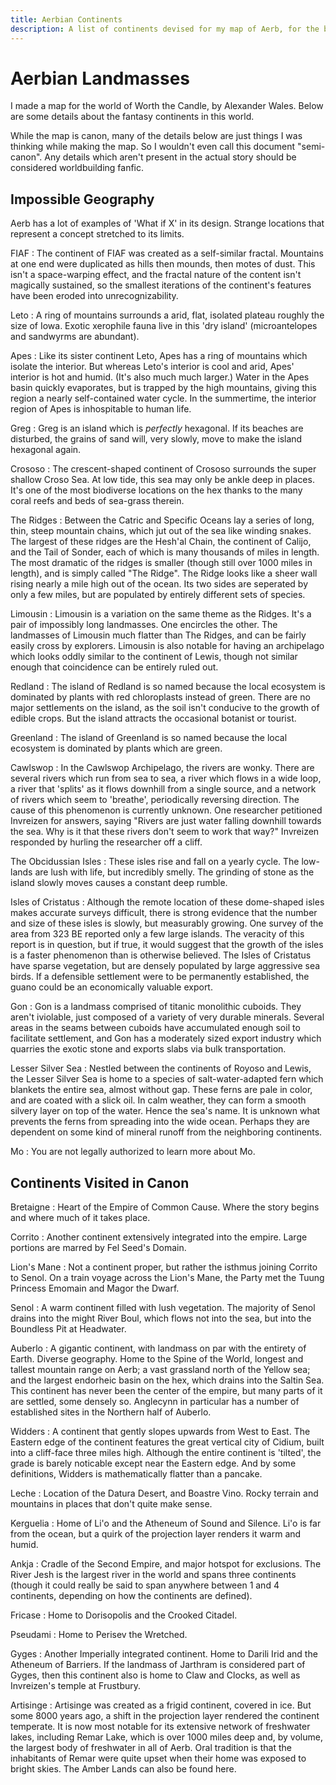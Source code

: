 ```yaml
---
title: Aerbian Continents
description: A list of continents devised for my map of Aerb, for the book series Worth the Candle
---
```

# Aerbian Landmasses

I made a map for the world of Worth the Candle, by Alexander Wales. 
Below are some details about the fantasy continents in this world.

While the map  is canon, many of the details below are just things I was thinking while making the map.
So I wouldn't even call this document "semi-canon". Any details which aren't present in the actual story should be considered worldbuilding fanfic.

<!--[Worth the Candle](https://www.amazon.com/Worth-Candle-Through-Adversity-Book/dp/B09QH9NW9V/)-->


## Impossible Geography

Aerb has a lot of examples of 'What if X' in its design. 
Strange locations that represent a concept stretched to its limits.

FIAF
: The continent of FIAF was created as a self-similar fractal. Mountains at one end were duplicated as hills then mounds, then motes of dust. This isn't a space-warping effect, and the fractal nature of the content isn't magically sustained, so the smallest iterations of the continent's features have been eroded into unrecognizability.

Leto
: A ring of mountains surrounds a arid, flat, isolated plateau roughly the size of Iowa. Exotic xerophile fauna live in this 'dry island' (microantelopes and sandwyrms are abundant). 

Apes
: Like its sister continent Leto, Apes has a ring of mountains which isolate the interior. But whereas Leto's interior is cool and arid, Apes' interior is hot and humid. (It's also much much larger.) Water in the Apes basin quickly evaporates, but is trapped by the high mountains, giving this region a nearly self-contained water cycle. In the summertime, the interior region of Apes is inhospitable to human life.

Greg
: Greg is an island which is *perfectly* hexagonal. If its beaches are disturbed, the grains of sand will, very slowly, move to make the island hexagonal again.

Crososo
: The crescent-shaped continent of Crososo surrounds the super shallow Croso Sea. At low tide, this sea may only be ankle deep in places. It's one of the most biodiverse locations on the hex thanks to the many coral reefs and beds of sea-grass therein.

The Ridges
: Between the Catric and Specific Oceans lay a series of long, thin, steep mountain chains, which jut out of the sea like winding snakes. The largest of these ridges are the Hesh'al Chain, the continent of Calijo, and the Tail of Sonder, each of which is many thousands of miles in length. The most dramatic of the ridges is smaller (though still over 1000 miles in length), and is simply called "The Ridge". The Ridge looks like a sheer wall rising nearly a mile high out of the ocean. Its two sides are seperated by only a few miles, but are populated by entirely different sets of species.

Limousin
: Limousin is a variation on the same theme as the Ridges. It's a pair of impossibly long landmasses. One encircles the other. The landmasses of Limousin  much flatter than The Ridges, and can be fairly easily cross by explorers. Limousin is also notable for having an archipelago which looks oddly similar to the continent of Lewis, though not similar enough that coincidence can be entirely ruled out.

Redland
: The island of Redland is so named because the local ecosystem is dominated by plants with red chloroplasts instead of green. There are no major settlements on the island, as the soil isn't conducive to the growth of edible crops. But the island attracts the occasional botanist or tourist.

Greenland
: The island of Greenland is so named because the local ecosystem is dominated by plants which are green. 

Cawlswop
: In the Cawlswop Archipelago, the rivers are wonky. There are several rivers which run from sea to sea, a river which flows in a wide loop, a river that 'splits' as it flows downhill from a single source, and a network of rivers which seem to 'breathe', periodically reversing direction. The cause of this phenomenon is currently unknown. One researcher petitioned Invreizen for answers, saying "Rivers are just water falling downhill towards the sea. Why is it that these rivers don't seem to work that way?" Invreizen responded by hurling the researcher off a cliff. 

The Obcidussian Isles
: These isles rise and fall on a yearly cycle. The low-lands are lush with life, but incredibly smelly. The grinding of stone as the island slowly moves causes a constant deep rumble.

Isles of Cristatus
: Although the remote location of these dome-shaped isles makes accurate surveys difficult, there is strong evidence that the number and size of these isles is slowly, but measurably growing. One survey of the area from 323 BE reported only a few large islands. The veracity of this report is in question, but if true, it would suggest that the growth of the isles is a faster phenomenon than is otherwise believed. The Isles of Cristatus have sparse vegetation, but are densely populated by large aggressive sea birds. If a defensible settlement were to be permanently established, the guano could be an economically valuable export.

Gon
: Gon is a landmass comprised of titanic monolithic cuboids. They aren't iviolable, just composed of a variety of very durable minerals. Several areas in the seams between cuboids have accumulated enough soil to facilitate settlement, and Gon has a moderately sized export industry which quarries the exotic stone and exports slabs via bulk transportation. 

Lesser Silver Sea
: Nestled between the continents of Royoso and Lewis, the Lesser Silver Sea is home to a species of salt-water-adapted fern which blankets the entire sea, almost without gap. These ferns are pale in color, and are coated with a slick oil. In calm weather, they can form a smooth silvery layer on top of the water. Hence the sea's name. It is unknown what prevents the ferns from spreading into the wide ocean. Perhaps they are dependent on some kind of mineral runoff from the neighboring continents.


Mo
: You are not legally authorized to learn more about Mo.

<!--Split Island of Fimbulos-->



## Continents Visited in Canon

Bretaigne
: Heart of the Empire of Common Cause. Where the story begins and where much of it takes place.

Corrito
: Another continent extensively integrated into the empire. Large portions are marred by Fel Seed's Domain.

Lion's Mane
: Not a continent proper, but rather the isthmus joining Corrito to Senol. On a train voyage across the Lion's Mane, the Party met the Tuung Princess Emomain and Magor the Dwarf.

Senol
: A warm continent filled with lush vegetation. The majority of Senol drains into the might River Boul, which flows not into the sea, but into the Boundless Pit at Headwater.

Auberlo
: A gigantic continent, with landmass on par with the entirety of Earth. Diverse geography. Home to the Spine of the World, longest and tallest mountain range on Aerb; a vast grassland north of the Yellow sea; and the largest endorheic basin on the hex, which drains into the Saltin Sea. This continent has never been the center of the empire, but many parts of it are settled, some densely so. Anglecynn in particular has a number of established sites in the Northern half of Auberlo.

Widders
: A continent that gently slopes upwards from West to East. The Eastern edge of the continent features the great vertical city of Cidium, built into a cliff-face three miles high. Although the entire continent is 'tilted', the grade is barely noticable except near the Eastern edge. And by some definitions, Widders is mathematically flatter than a pancake. <!--Technically flatter than a pancake.--> 

Leche
: Location of the Datura Desert, and Boastre Vino. Rocky terrain and mountains in places that don't quite make sense.

Kerguelia
: Home of Li'o and the Atheneum of Sound and Silence. Li'o is far from the ocean, but a quirk of the projection layer renders it warm and humid.

Ankja
: Cradle of the Second Empire, and major hotspot for exclusions<!-- as a consequence (as a consequence of both population and policy)-->. The River Jesh is the largest river in the world and spans three continents (though it could really be said to span anywhere between 1 and 4 continents, depending on how the continents are defined). <!--The extensive Jeshi waterways bring prosperity to the region, though their benefits have somewhat diminished because Exclusions now block river access to the Ocean, and the so goods must be transferred between waterways must be transferred between ship and rail.-->

Fricase
: Home to Dorisopolis and the Crooked Citadel.

Pseudami
: Home to Perisev the Wretched.

Gyges
: Another Imperially integrated continent. Home to Darili Irid and the Atheneum of Barriers. If the landmass of Jarthram is considered part of Gyges, then this continent also is home to Claw and Clocks, as well as Invreizen's temple at Frustbury.

Artisinge
: Artisinge was created as a frigid continent, covered in ice. But some 8000 years ago, a shift in the projection layer rendered the continent temperate. It is now most notable for its extensive network of freshwater lakes, including Remar Lake, which is over 1000 miles deep and, by volume, the largest body of freshwater in all of Aerb. Oral tradition is that the inhabitants of Remar were quite upset when their home was exposed to bright skies. The Amber Lands can also be found here.



<!--## Continents I Named-->

<!--Leche
Gyges
Hyrax
West Ankja
East Ankja
Psuedami
Blimey
Fricase
Bellos
(Gon)
Kerguelia
Zealandia
Ganichim
Miron
Abalon
Upearo
Tuber
Fimbulos
Cawlswop
Limousin
Obcidusian Isles
Rosso
(Isles of Cristatus)
Crososo
Leto
Apes
Lewis
Royoso
Fiaf
Mo
Twain
Ameson
North Vespid
South Vespid
Berlo
Ratoon
Phiddle
Calijo
Borbory
Ygmos
Artisinge
Doesly
Widders
Notstrail-->




























